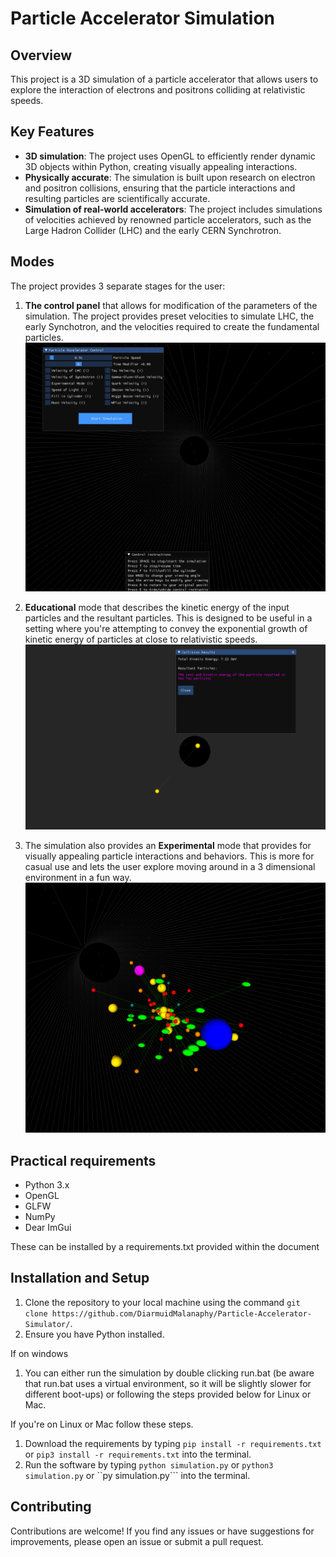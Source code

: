 # Particle Accelerator Simulation
## Overview 
This project is a 3D simulation of a particle accelerator that allows users to explore the interaction of electrons and positrons colliding at relativistic speeds. 


## Key Features

- **3D simulation**: The project uses OpenGL to efficiently render dynamic 3D objects within Python, creating visually appealing interactions.
- **Physically accurate**: The simulation is built upon research on electron and positron collisions, ensuring that the particle interactions and resulting particles are scientifically accurate.
- **Simulation of real-world accelerators**: The project includes simulations of velocities achieved by renowned particle accelerators, such as the Large Hadron Collider (LHC) and the early CERN Synchrotron.

## Modes
The project provides 3 separate stages for the user:
1. **The control panel** that allows for modification of the parameters of the simulation. The project provides preset velocities to simulate LHC, the early Synchotron, and the velocities required to create the fundamental particles.![Control Panel](images/control_panel.png)
   
2.  **Educational** mode that describes the kinetic energy of the input particles and the resultant particles. This is designed to be useful in a setting where you're attempting to convey the exponential growth of kinetic energy of particles at close to relativistic speeds.![Control Panel](images/Education_mode.png)
3. The simulation also provides an **Experimental** mode that provides for visually appealing particle interactions and behaviors. This is more for casual use and lets the user explore moving around in a 3 dimensional environment in a fun way. ![Control Panel](images/fun_mode.png)








## Practical requirements
- Python 3.x
- OpenGL
- GLFW
- NumPy
- Dear ImGui
  
These can be installed by a requirements.txt provided within the document


## Installation and Setup

1. Clone the repository to your local machine using the command ```git clone https://github.com/DiarmuidMalanaphy/Particle-Accelerator-Simulator/```.
2. Ensure you have Python installed.
    
If on windows

1. You can either run the simulation by double clicking run.bat (be aware that run.bat uses a virtual environment, so it will be slightly slower for different boot-ups) or following the steps provided below for Linux or Mac.

If you're on Linux or Mac follow these steps.

1. Download the requirements by typing ```pip install -r requirements.txt``` or ```pip3 install -r requirements.txt``` into the terminal.
2. Run the software by typing ```python simulation.py``` or ```python3 simulation.py``` or ``py simulation.py``` into the terminal.

## Contributing

Contributions are welcome! If you find any issues or have suggestions for improvements, please open an issue or submit a pull request.



